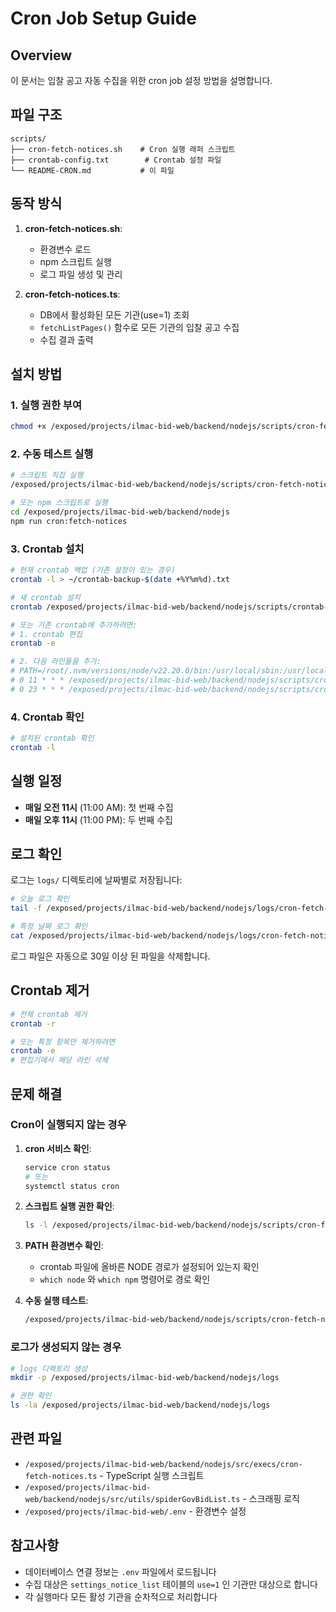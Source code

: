 # Cron Job Setup Guide

## Overview

이 문서는 입찰 공고 자동 수집을 위한 cron job 설정 방법을 설명합니다.

## 파일 구조

```
scripts/
├── cron-fetch-notices.sh    # Cron 실행 래퍼 스크립트
├── crontab-config.txt        # Crontab 설정 파일
└── README-CRON.md           # 이 파일
```

## 동작 방식

1. **cron-fetch-notices.sh**:
   - 환경변수 로드
   - npm 스크립트 실행
   - 로그 파일 생성 및 관리

2. **cron-fetch-notices.ts**:
   - DB에서 활성화된 모든 기관(use=1) 조회
   - `fetchListPages()` 함수로 모든 기관의 입찰 공고 수집
   - 수집 결과 출력

## 설치 방법

### 1. 실행 권한 부여

```bash
chmod +x /exposed/projects/ilmac-bid-web/backend/nodejs/scripts/cron-fetch-notices.sh
```

### 2. 수동 테스트 실행

```bash
# 스크립트 직접 실행
/exposed/projects/ilmac-bid-web/backend/nodejs/scripts/cron-fetch-notices.sh

# 또는 npm 스크립트로 실행
cd /exposed/projects/ilmac-bid-web/backend/nodejs
npm run cron:fetch-notices
```

### 3. Crontab 설치

```bash
# 현재 crontab 백업 (기존 설정이 있는 경우)
crontab -l > ~/crontab-backup-$(date +%Y%m%d).txt

# 새 crontab 설치
crontab /exposed/projects/ilmac-bid-web/backend/nodejs/scripts/crontab-config.txt

# 또는 기존 crontab에 추가하려면:
# 1. crontab 편집
crontab -e

# 2. 다음 라인들을 추가:
# PATH=/root/.nvm/versions/node/v22.20.0/bin:/usr/local/sbin:/usr/local/bin:/usr/sbin:/usr/bin:/sbin:/bin
# 0 11 * * * /exposed/projects/ilmac-bid-web/backend/nodejs/scripts/cron-fetch-notices.sh
# 0 23 * * * /exposed/projects/ilmac-bid-web/backend/nodejs/scripts/cron-fetch-notices.sh
```

### 4. Crontab 확인

```bash
# 설치된 crontab 확인
crontab -l
```

## 실행 일정

- **매일 오전 11시** (11:00 AM): 첫 번째 수집
- **매일 오후 11시** (11:00 PM): 두 번째 수집

## 로그 확인

로그는 `logs/` 디렉토리에 날짜별로 저장됩니다:

```bash
# 오늘 로그 확인
tail -f /exposed/projects/ilmac-bid-web/backend/nodejs/logs/cron-fetch-notices-$(date +%Y%m%d).log

# 특정 날짜 로그 확인
cat /exposed/projects/ilmac-bid-web/backend/nodejs/logs/cron-fetch-notices-20251017.log
```

로그 파일은 자동으로 30일 이상 된 파일을 삭제합니다.

## Crontab 제거

```bash
# 전체 crontab 제거
crontab -r

# 또는 특정 항목만 제거하려면
crontab -e
# 편집기에서 해당 라인 삭제
```

## 문제 해결

### Cron이 실행되지 않는 경우

1. **cron 서비스 확인**:
   ```bash
   service cron status
   # 또는
   systemctl status cron
   ```

2. **스크립트 실행 권한 확인**:
   ```bash
   ls -l /exposed/projects/ilmac-bid-web/backend/nodejs/scripts/cron-fetch-notices.sh
   ```

3. **PATH 환경변수 확인**:
   - crontab 파일에 올바른 NODE 경로가 설정되어 있는지 확인
   - `which node` 와 `which npm` 명령어로 경로 확인

4. **수동 실행 테스트**:
   ```bash
   /exposed/projects/ilmac-bid-web/backend/nodejs/scripts/cron-fetch-notices.sh
   ```

### 로그가 생성되지 않는 경우

```bash
# logs 디렉토리 생성
mkdir -p /exposed/projects/ilmac-bid-web/backend/nodejs/logs

# 권한 확인
ls -la /exposed/projects/ilmac-bid-web/backend/nodejs/logs
```

## 관련 파일

- `/exposed/projects/ilmac-bid-web/backend/nodejs/src/execs/cron-fetch-notices.ts` - TypeScript 실행 스크립트
- `/exposed/projects/ilmac-bid-web/backend/nodejs/src/utils/spiderGovBidList.ts` - 스크래핑 로직
- `/exposed/projects/ilmac-bid-web/.env` - 환경변수 설정

## 참고사항

- 데이터베이스 연결 정보는 `.env` 파일에서 로드됩니다
- 수집 대상은 `settings_notice_list` 테이블의 `use=1` 인 기관만 대상으로 합니다
- 각 실행마다 모든 활성 기관을 순차적으로 처리합니다
